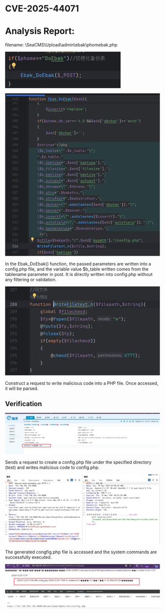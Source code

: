 # CVE-2025-44071 
# Analysis Report:

filename: \SeaCMS\Upload\admin\ebak\phomebak.php

![](./images/rce1.png)

![](./images/rce2.png)

In the Ebak_DoEbak() function, the passed parameters are written into a config.php file, and the variable value $b_table written comes from the tablename parameter in post. It is directly written into config.php without any filtering or validation.

![](./images/rce3.png)

Construct a request to write malicious code into a PHP file. Once accessed, it will be parsed.



## Verification

![](./images/rce4.png)

Sends a request to create a config.php file under the specified directory (test) and writes malicious code to config.php.

![](./images/rce5.png)

The generated congfig.php file is accessed and the system commands are successfully executed.

![](./images/rce6.png)
